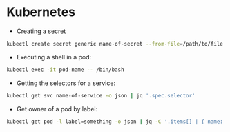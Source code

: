# Kubernetes

* Creating a secret

```bash
kubectl create secret generic name-of-secret --from-file=/path/to/file
```
* Executing a shell in a pod:

```bash
kubectl exec -it pod-name -- /bin/bash
```

* Getting the selectors for a service:

```bash
kubectl get svc name-of-service -o json | jq '.spec.selector'
```

* Get owner of a pod by label:

```bash
kubectl get pod -l label=something -o json | jq -C '.items[] | { name: .metadata.name, owner: { kind: .metadata.ownerReferences[].kind, name: .metadata.ownerReferences[].name } } '
```

